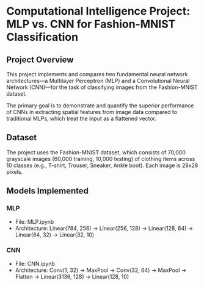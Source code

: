 # Computational Intelligence Project: MLP vs. CNN for Fashion-MNIST Classification

## Project Overview
This project implements and compares two fundamental neural network architectures—a Multilayer Perceptron (MLP) and a Convolutional Neural Network (CNN)—for the task of classifying images from the Fashion-MNIST dataset.

The primary goal is to demonstrate and quantify the superior performance of CNNs in extracting spatial features from image data compared to traditional MLPs, which treat the input as a flattened vector.

## Dataset
The project uses the Fashion-MNIST dataset, which consists of 70,000 grayscale images (60,000 training, 10,000 testing) of clothing items across 10 classes (e.g., T-shirt, Trouser, Sneaker, Ankle boot). Each image is 28x28 pixels.

## Models Implemented
### MLP
- File: MLP.ipynb
- Architecture: Linear(784, 256) -> Linear(256, 128) -> Linear(128, 64) -> Linear(64, 32) -> Linear(32, 10)

### CNN
- File: CNN.ipynb
- Architecture: Conv(1, 32) -> MaxPool -> Conv(32, 64) -> MaxPool -> Flatten -> Linear(3136, 128) -> Linear(128, 10)

